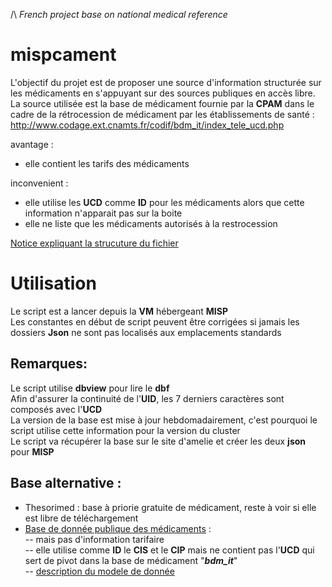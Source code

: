 /\ _French project base on national medical reference_

# mispcament
L'objectif du projet est de proposer une source d'information structurée sur les médicaments en s'appuyant sur des sources publiques en accès libre.<BR>
La source utilisée est la base de médicament fournie par la __CPAM__ dans le cadre de la rétrocession de médicament par les établissements de santé :<BR>
http://www.codage.ext.cnamts.fr/codif/bdm_it/index_tele_ucd.php

avantage :<BR>
- elle contient les tarifs des médicaments

inconvenient : <BR>
- elle utilise les __UCD__ comme __ID__ pour les médicaments alors que cette information n'apparait pas sur la boite<BR>
- elle ne liste que les médicaments autorisés à la restrocession

[Notice expliquant la strucuture du fichier](http://www.codage.ext.cnamts.fr/f_mediam/fo/bdm_it/lisez_moi.pdf)

# Utilisation
Le script est a lancer depuis la __VM__ hébergeant __MISP__<BR>
Les constantes en début de script peuvent être corrigées si jamais les dossiers __Json__ ne sont pas localisés aux emplacements standards<BR>

  
## Remarques:<BR>
Le script utilise __dbview__ pour lire le __dbf__<BR>
Afin d'assurer la continuité de l'__UID__, les 7 derniers caractères sont composés avec l'__UCD__<BR>
La version de la base est mise à jour hebdomadairement, c'est pourquoi le script utilise cette information pour la version du cluster<BR>
Le script va récupérer la base sur le site d'amelie et créer les deux __json__ pour __MISP__ <BR>

## Base alternative :<BR>
- Thesorimed : base à priorie gratuite de médicament, reste à voir si elle est libre de téléchargement<BR>
- [Base de donnée publique des médicaments](https://base-donnees-publique.medicaments.gouv.fr/telechargement.php) :<BR>
-- mais pas d'information tarifaire<BR>
-- elle utilise comme __ID__ le __CIS__ et le __CIP__ mais ne contient pas l'__UCD__ qui sert de pivot dans la base de médicament "__*bdm_it*__"<BR>
-- [description du modele de donnée](https://base-donnees-publique.medicaments.gouv.fr/docs/Contenu_et_format_des_fichiers_telechargeables_dans_la_BDM_v1.pdf)

